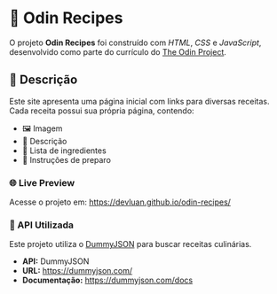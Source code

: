 # 🍔 Odin Recipes
O projeto **Odin Recipes** foi construído com *HTML*, *CSS* e *JavaScript*, desenvolvido como parte do currículo do  [The Odin Project](https://www.theodinproject.com/).
## 📝 Descrição
Este site apresenta uma página inicial com links para diversas receitas. Cada receita possui sua própria página, contendo:
- 🖼️ Imagem
- 🧾 Descrição
- 🧂 Lista de ingredientes
- 🍳 Instruções de preparo
### 🌐 Live Preview
Acesse o projeto em: https://devluan.github.io/odin-recipes/

### 📡 API Utilizada
Este projeto utiliza o [DummyJSON](https://dummyjson.com/) para buscar receitas culinárias.
- **API:** DummyJSON
- **URL:** https://dummyjson.com/
- **Documentação:** https://dummyjson.com/docs
